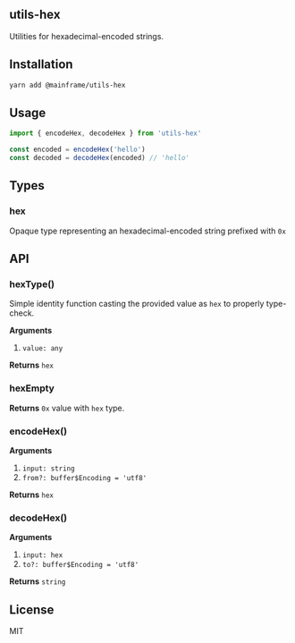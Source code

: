 ## utils-hex

Utilities for hexadecimal-encoded strings.

## Installation

```sh
yarn add @mainframe/utils-hex
```

## Usage

```js
import { encodeHex, decodeHex } from 'utils-hex'

const encoded = encodeHex('hello')
const decoded = decodeHex(encoded) // 'hello'
```

## Types

### hex

Opaque type representing an hexadecimal-encoded string prefixed with `0x`

## API

### hexType()

Simple identity function casting the provided value as `hex` to properly type-check.

**Arguments**

1.  `value: any`

**Returns** `hex`

### hexEmpty

**Returns** `0x` value with `hex` type.

### encodeHex()

**Arguments**

1.  `input: string`
1.  `from?: buffer$Encoding = 'utf8'`

**Returns** `hex`

### decodeHex()

**Arguments**

1.  `input: hex`
1.  `to?: buffer$Encoding = 'utf8'`

**Returns** `string`

## License

MIT
